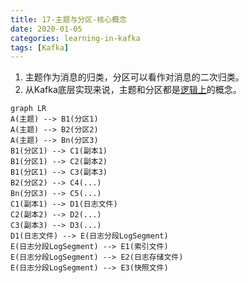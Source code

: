 ```yaml
---
title: 17-主题与分区-核心概念
date: 2020-01-05
categories: learning-in-kafka
tags: [Kafka]
---
```


1. 主题作为消息的归类，分区可以看作对消息的二次归类。
2. 从Kafka底层实现来说，主题和分区都是<u>逻辑上</u>的概念。

```mermaid
graph LR
A(主题) --> B1(分区1)
A(主题) --> B2(分区2)
A(主题) --> Bn(分区3)
B1(分区1) --> C1(副本1)
B1(分区1) --> C2(副本2)
B1(分区1) --> C3(副本3)
B2(分区2) --> C4(...)
Bn(分区3) --> C5(...)
C1(副本1) --> D1(日志文件)
C2(副本2) --> D2(...)
C3(副本3) --> D3(...)
D1(日志文件) --> E(日志分段LogSegment)
E(日志分段LogSegment) --> E1(索引文件)
E(日志分段LogSegment) --> E2(日志存储文件)
E(日志分段LogSegment) --> E3(快照文件)
```

